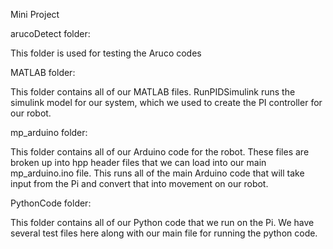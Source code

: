 Mini Project


arucoDetect folder:

This folder is used for testing the Aruco codes


MATLAB folder:

This folder contains all of our MATLAB files. RunPIDSimulink runs the simulink model for our system, which we used to create the PI controller for our robot. 


mp_arduino folder:

This folder contains all of our Arduino code for the robot. These files are broken up into hpp header files that we can load into our main mp_arduino.ino file. This runs all of the main Arduino code that will take input from the Pi and convert that into movement on our robot.   


PythonCode folder:

This folder contains all of our Python code that we run on the Pi. We have several test files here along with our main file for running the python code. 
